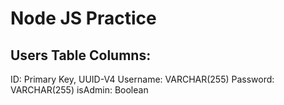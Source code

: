 # Node JS Practice

## Users Table Columns:
ID: Primary Key, UUID-V4
Username: VARCHAR(255)
Password: VARCHAR(255)
isAdmin: Boolean
